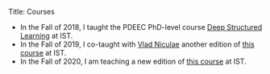 Title: Courses

* In the Fall of 2018, I taught the PDEEC PhD-level course [Deep Structured Learning](/pages/deep-structured-learning-ist-fall-2018.html) at IST. 
* In the Fall of 2019, I co-taught with [Vlad Niculae](http://vene.ro) another edition of [this course](/pages/deep-structured-learning-ist-fall-2019.html) at IST. 
* In the Fall of 2020, I am teaching a new edition of [this course](/pages/deep-structured-learning-ist-fall-2020.html) at IST. 
